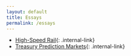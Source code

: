 ```yaml
---
layout: default
title: Essays
permalink: /essays
---
```


- [High-Speed Rail](/essays/high-speed-rail){: .internal-link}
- [Treasury Prediction Markets](/essays/treasury-prediction-markets){: .internal-link}

